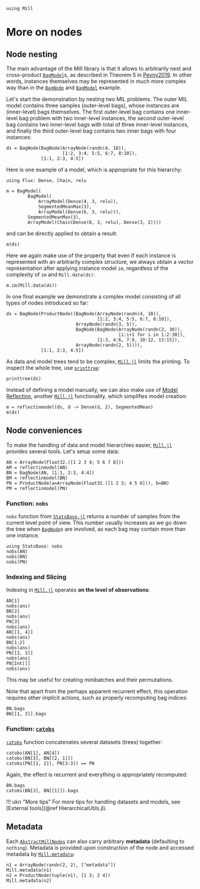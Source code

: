 ```@setup more_on_nodes 
using Mill
```

# More on nodes

## Node nesting 
The main advantage of the Mill library is that it allows to arbitrarily nest and cross-product [`BagModel`](@ref)s, as described in Theorem 5 in [Pevny2019](@cite). In other words, instances themselves may be represented in much more complex way than in the [`BagNode`](@ref) and [`BagModel`](@ref) example.

Let's start the demonstration by nesting two MIL problems. The outer MIL model contains three samples (outer-level bags), whose instances are (inner-level) bags themselves. The first outer-level bag contains one inner-level bag problem with two inner-level instances, the second outer-level bag contains two inner-level bags with total of three inner-level instances, and finally the third outer-level bag contains two inner bags with four instances:

```@repl more_on_nodes
ds = BagNode(BagNode(ArrayNode(randn(4, 10)),
                     [1:2, 3:4, 5:5, 6:7, 8:10]),
             [1:1, 2:3, 4:5])
```

Here is one example of a model, which is appropriate for this hierarchy:

```@example more_on_nodes
using Flux: Dense, Chain, relu
```
```@repl more_on_nodes
m = BagModel(
        BagModel(
            ArrayModel(Dense(4, 3, relu)),
            SegmentedMeanMax(3),
            ArrayModel(Dense(6, 3, relu))),
        SegmentedMeanMax(3),
        ArrayModel(Chain(Dense(6, 3, relu), Dense(3, 2))))
```

and can be directly applied to obtain a result:

```@repl more_on_nodes
m(ds)
```

Here we again make use of the property that even if each instance is represented with an arbitrarily complex structure, we always obtain a vector representation after applying instance model `im`, regardless of the complexity of `im` and `Mill.data(ds)`:

```@repl more_on_nodes
m.im(Mill.data(ds))
```

In one final example we demonstrate a complex model consisting of all types of nodes introduced so far:

```@repl more_on_nodes
ds = BagNode(ProductNode((BagNode(ArrayNode(randn(4, 10)),
                                  [1:2, 3:4, 5:5, 6:7, 8:10]),
                          ArrayNode(randn(3, 5)),
                          BagNode(BagNode(ArrayNode(randn(2, 30)),
                                          [i:i+1 for i in 1:2:30]),
                                  [1:3, 4:6, 7:9, 10:12, 13:15]),
                          ArrayNode(randn(2, 5)))),
             [1:1, 2:3, 4:5])
```

As data and model trees tend to be complex, [`Mill.jl`](@ref) limits the printing. To inspect the whole tree, use
[`printtree`](@ref):

```@repl more_on_nodes
printtree(ds)
```

Instead of defining a model manually, we can also make use of [Model Reflection](@ref), another [`Mill.jl`](https://github.com/CTUAvastLab/Mill.jl) functionality, which simplifies model creation:

```@repl more_on_nodes
m = reflectinmodel(ds, d -> Dense(d, 2), SegmentedMean)
m(ds)
```

## Node conveniences

To make the handling of data and model hierarchies easier, [`Mill.jl`](https://github.com/CTUAvastLab/Mill.jl) provides several tools. Let's setup some data:

```@repl more_on_nodes
AN = ArrayNode(Float32.([1 2 3 4; 5 6 7 8]))
AM = reflectinmodel(AN)
BN = BagNode(AN, [1:1, 2:3, 4:4])
BM = reflectinmodel(BN)
PN = ProductNode(a=ArrayNode(Float32.([1 2 3; 4 5 6])), b=BN)
PM = reflectinmodel(PN)
```

### Function: `nobs`

`nobs` function from [`StatsBase.jl`](https://github.com/JuliaStats/StatsBase.jl) returns a number of samples from the current level point of view. This number usually increases as we go down the tree when [`BagNode`](@ref)s are involved, as each bag may contain more than one instance.

```@repl more_on_nodes
using StatsBase: nobs
nobs(AN)
nobs(BN)
nobs(PN)
```

### Indexing and Slicing

Indexing in [`Mill.jl`](https://github.com/CTUAvastLab/Mill.jl) operates **on the level of observations**:

```@repl more_on_nodes
AN[1]
nobs(ans)
BN[2]
nobs(ans)
PN[3]
nobs(ans)
AN[[1, 4]]
nobs(ans)
BN[1:2]
nobs(ans)
PN[[2, 3]]
nobs(ans)
PN[Int[]]
nobs(ans)
```

This may be useful for creating minibatches and their permutations.

Note that apart from the perhaps apparent recurrent effect, this operation requires other implicit actions, such as properly recomputing bag indices:

```@repl more_on_nodes
BN.bags
BN[[1, 3]].bags
```

### Function: [`catobs`](@ref)

[`catobs`](@ref) function concatenates several datasets (trees) together:

```@repl more_on_nodes
catobs(AN[1], AN[4])
catobs(BN[3], BN[[2, 1]])
catobs(PN[[1, 2]], PN[3:3]) == PN
```

Again, the effect is recurrent and everything is appropriately recomputed:

```@repl more_on_nodes
BN.bags
catobs(BN[3], BN[[1]]).bags
```

!!! ukn "More tips"
    For more tips for handling datasets and models, see [External tools](@ref HierarchicalUtils.jl).

## Metadata

Each [`AbstractMillNodes`](@ref) can also carry arbitrary **metadata** (defaulting to `nothing`).
Metadata is provided upon construction of the node and accessed metadata by [`Mill.metadata`](@ref):

```@repl more_on_nodes
n1 = ArrayNode(randn(2, 2), ["metadata"])
Mill.metadata(n1)
n2 = ProductNode(tuple(n1), [1 3; 2 4])
Mill.metadata(n2)
```
